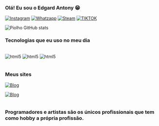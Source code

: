 ### Olá! Eu sou o Edgard Antony 😁

[![Instagram](https://img.shields.io/badge/Instagram-E4405F?style=for-the-badge&logo=instagram&logoColor=white)](https://www.instagram.com/slo._.004/)
[![Whatzapp](https://img.shields.io/badge/WhatsApp-25D366?style=for-the-badge&logo=whatsapp&logoColor=white
)](https://contate.me/33997334415)
[![Steam](https://img.shields.io/badge/Steam-000000?style=for-the-badge&logo=steam&logoColor=white
)](https://steamcommunity.com/id/grbbfujhyruhg9rujfiore/)
[![TIKTOK](https://img.shields.io/badge/TikTok-000000?style=for-the-badge&logo=tiktok&logoColor=white
)](https://www.tiktok.com/@slo.004?is_from_webapp=1&sender_device=pc)

![Piolho GitHub stats](https://github-readme-stats.vercel.app/api?username=Piolho123&show_icons=true&theme=tokyonight)
<br>
### Tecnologias que eu uso no meu dia
<div style="display: inline_block"><br/>
<img align="center" alt="html5" src="https://img.shields.io/badge/HTML5-E34F26?style=for-the-badge&logo=html5&logoColor=white" />
<img align="center" alt="html5" src="https://img.shields.io/badge/CSS-239120?&style=for-the-badge&logo=css3&logoColor=white" />
<img align="center" alt="html5" src="https://img.shields.io/badge/JavaScript-F7DF1E?style=for-the-badge&logo=javascript&logoColor=black" />
<div/>
<br>

### Meus sites

[![Blog](https://img.shields.io/website?.com&stryle=for-the-badge&url=https://sujeitoprogramador.com/
)](https://bio-edgard.netlify.app)

[![Blog](https://img.shields.io/website?.com&stryle=for-the-badge&url=https://sujeitoprogramador.com/
)](https://homepage72357.netlify.app)
<br><br>
### <b>Programadores e artistas são os únicos profissionais que tem como hobby a própria profissão.<b>
